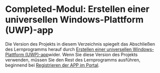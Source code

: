 # <a name="completed-module-create-a-universal-windows-platform-uwp-app"></a>Completed-Modul: Erstellen einer universellen Windows-Plattform (UWP)-app

Die Version des Projekts in diesem Verzeichnis spiegelt das Abschließen des Lernprogramms herauf durch [Erstellen einer universellen Windows-Plattform (UWP)-app](https://docs.microsoft.com/graph/tutorials/uwp?tutorial-step=1)wider. Wenn Sie diese Version des Projekts verwenden, müssen Sie den Rest des Lernprogramms ausführen, beginnend bei [Registrieren der APP im Portal](https://docs.microsoft.com/graph/tutorials/uwp?tutorial-step=2).
